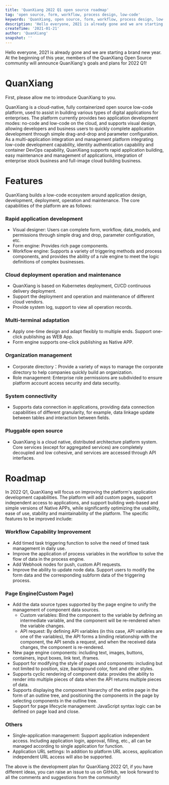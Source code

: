 ```yaml
---
title: 'QuanXiang 2022 Q1 open source roadmap'  
tag: 'open source, form, workflow, process design, low-code'  
keywords: 'QuanXiang, open source, form, workflow, process design, low-code'  
description: 'Hello everyone, 2021 is already gone and we are starting a brand new year. At the beginning of this year, members of the QuanXiang Open Source community will announce QuanXiang goals and plans for 2022 Q1.'   
createTime: '2021-01-21'  
author: 'QuanXiang' 
snapshot: ''
---
```


Hello everyone, 2021 is already gone and we are starting a brand new year. At the beginning of this year, members of the QuanXiang Open Source community will announce QuanXiang's goals and plans for 2022 Q1!

# QuanXiang
First, please allow me to introduce QuanXiang to you.

QuanXiang is a cloud-native, fully containerized open source low-code platform, used to assist in building various types of digital applications for enterprises. The platform currently provides two application development modes: no-code and low-code on the cloud, and supports visual design, allowing developers and business users to quickly complete application development through simple drag-and-drop and parameter configuration. As a multi-application integration and management platform integrating low-code development capability, identity authentication capability and container DevOps capability, QuanXiang supports rapid application building, easy maintenance and management of applications, integration of enterprise stock business and full-image cloud building business.

# Features
QuanXiang builds a low-code ecosystem around application design, development, deployment, operation and maintenance. The core capabilities of the platform are as follows:

### Rapid application development
- Visual designer: Users can complete form, workflow, data_models, and permissions through simple drag and drop, parameter configuration, etc.
- Form engine: Provides rich page components.
- Workflow engine: Supports a variety of triggering methods and process components, and provides the ability of a rule engine to meet the logic definitions of complex businesses.

###  Cloud deployment operation and maintenance
- QuanXiang is based on Kubernetes deployment, CI/CD continuous delivery deployment.
- Support the deployment and operation and maintenance of different cloud vendors.
- Provide system log, support to view all operation records.

### Multi-terminal adaptation
- Apply one-time design and adapt flexibly to multiple ends. Support one-click publishing as WEB App.
- Form engine supports one-click publishing as Native APP.

### Organization management
- Corporate directory：Provide a variety of ways to manage the corporate directory to help companies quickly build an organization.
- Role management: Enterprise role permissions are subdivided to ensure platform account access security and data security.

### System connectivity
- Supports data connection in applications, providing data connection capabilities of different granularity, for example, data linkage update between tables and interaction between fields.

### Pluggable open source
- QuanXiang is a cloud native, distributed architecture platform system. Core services (except for aggregated services) are completely decoupled and low cohesive, and services are accessed through API interfaces.

# Roadmap
In 2022 Q1, QuanXiang will focus on improving the platform's application development capabilities. The platform will add custom pages, support independent access to applications, and support building web-based and simple versions of Native APPs, while significantly optimizing the usability, ease of use, stability and maintainability of the platform. The specific features to be improved include:

### Workflow Capability Improvement
- Add timed task triggering function to solve the need of timed task management in daily use.
- Improve the application of process variables in the workflow to solve the flow of data in the process engine.
- Add Webhook nodes for push, custom API requests.
- Improve the ability to update node data. Support users to modify the form data and the corresponding subform data of the triggering process.

### Page Engine(Custom Page)
- Add the data source types supported by the page engine to unify the management of component data sources.
    - Custom variables: Bind the component to the variable by defining an intermediate variable, and the component will be re-rendered when the variable changes.
    - API request: By defining API variables (in this case, API variables are one of the variables), the API forms a binding relationship with the component, the API sends a request, and when the received data changes, the component is re-rendered.
- New page engine components: including text, images, buttons, containers, input boxes, link text, iframes.
- Support for modifying the style of pages and components: including but not limited to position, size, background color, font and other styles.
- Supports cyclic rendering of component data: provides the ability to render into multiple pieces of data when the API returns multiple pieces of data.
- Supports displaying the component hierarchy of the entire page in the form of an outline tree, and positioning the components in the page by selecting components in the outline tree.
- Support for page lifecycle management: JavaScript syntax logic can be defined on page load and close.

### Others
- Single-application management: Support application independent access. Including application login, approval, filling, etc., all can be managed according to single application for function.
- Application URL settings: In addition to platform URL access, application independent URL access will also be supported.

The above is the development plan for QuanXiang 2022 Q1, if you have different ideas, you can raise an issue to us on GitHub, we look forward to all the comments and suggestions from the community!






